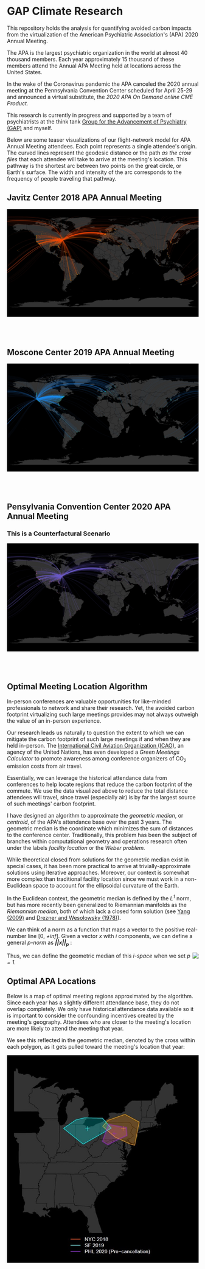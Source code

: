 # GAP Climate Research

This repository holds the analysis for quantifying avoided carbon impacts from the virtualization of the American Psychiatric Association's (APA) 2020 Annual Meeting. 

The APA is the largest psychiatric organization in the world at almost 40 thousand members. Each year approximately 15 thousand of these members attend the Annual APA Meeting held at locations across the United States.

In the wake of the Coronavirus pandemic the APA canceled the 2020 annual meeting at the Pennsylvania Convention Center scheduled for April 25-29 and announced a virtual substitute, the *2020 APA On Demand online CME Product.*

This research is currently in progress and supported by a team of psychiatrists at the think tank [Group for the Advancement of Psychiatry (GAP)](https://ourgap.org) and myself.

Below are some teaser visualizations of our flight-network model for APA Annual Meeting attendees. Each point represents a single attendee's origin. The curved lines represent the geodesic distance or the path *as the crow flies* that each attendee will take to arrive at the meeting's location. This pathway is the shortest arc between two points on the great circle, or Earth's surface. The width and intensity of the arc corresponds to the frequency of people traveling that pathway.

## Javitz Center 2018 APA Annual Meeting

![NYC 2018 APA Annaul Meeting](/images/NYC2018.jpg)

<br />
<br />

## Moscone Center 2019 APA Annual Meeting

![SF 2019 APA Annaul Meeting](/images/SF2019.jpg)

<br />
<br />

## Pensylvania Convention Center 2020 APA Annual Meeting 

### This is a Counterfactural Scenario

![PHL 2020 APA Annaul Meeting](/images/PHL2020.jpg)

<br />
<br />

## Optimal Meeting Location Algorithm

In-person conferences are valuable opportunities for like-minded professionals to network and share their research. Yet, the avoided carbon footprint virtualizing such large meetings provides may not always outweigh the value of an in-person experience.

Our research leads us naturally to question the extent to which we can mitigate the carbon footprint of such large meetings if and when they are held in-person. The [International Civil Aviation Organization (ICAO)](https://www.icao.int/), an agency of the United Nations, has even developed a *Green Meetings Calculator* to promote awareness among conference organizers of CO<sub>2</sub> emission costs from air travel.

Essentially, we can leverage the historical attendance data from conferences to help locate regions that reduce the carbon footprint of the commute. We use the data visualized above to reduce the total distance attendees will travel, since travel (especially air) is by far the largest source of such meetings' carbon footprint.

I have designed an algorithm to approximate the *geometric median*, or *centroid*, of the APA's attendance base over the past 3 years. The geometric median is the coordinate which minimizes the sum of distances to the conference center. Traditionally, this problem has been the subject of branches within computational geometry and operations research often under the labels *facility location* or the *Weber problem.*

While theoretical closed from solutions for the geometric median exist in special cases, it has been more practical to arrive at trivially-approximate solutions using iterative approaches. Moreover, our context is somewhat more complex than traditional facility location since we must work in a non-Euclidean space to account for the ellipsoidal curvature of the Earth.

In the Euclidean context, the geometric median is defined by the *L<sup>1</sup>* norm, but has more recently been generalized to Riemannian manifolds as the *Riemannian median*, both of which lack a closed form solution (see [Yang (2009)](https://www.google.com/url?sa=t&rct=j&q=&esrc=s&source=web&cd=&cad=rja&uact=8&ved=2ahUKEwirhdPqtrPqAhWSOn0KHRCCCvkQFjABegQIARAB&url=https%3A%2F%2Farxiv.org%2Fabs%2F0911.3474&usg=AOvVaw2Vb8S3kgGuxSr7QtcKzFS9) and [Drezner and Wesolowsky (1978)](https://www.jstor.org/stable/3009474?seq=1)).

We can think of a norm as a function that maps a vector to the positive real-number line [0, *+inf*]. Given a vector *x* with *i* components, we can define a general *p-norm* as ***||x||<sub>p</sub>*** :

<img style="float: right;" src="https://render.githubusercontent.com/render/math?math=||x||_p = \left( \sum_i|x_i|^p \right)^{\frac{1}{p}}">

Thus, we can define the geometric median of this *i-space* when we set *p = 1.*

## Optimal APA Locations

Below is a map of optimal meeting regions approximated by the algorithm. Since each year has a slightly different attendance base, they do not overlap completely. We only have historical attendance data available so it is important to consider the confounding incentives created by the meeting's geography. Attendees who are closer to the meeting's location are more likely to attend the meeting that year. 

We see this reflected in the geometric median, denoted by the cross within each polygon, as it gets pulled toward the meeting's location that year:

![APA Facility Location](/images/Facility-Location.jpg)